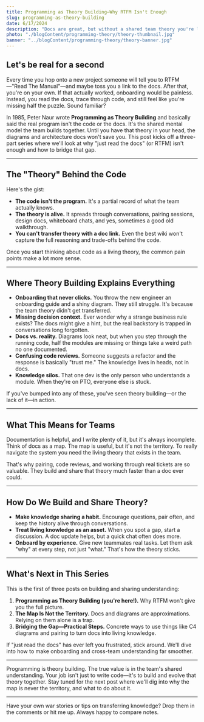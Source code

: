 ```yaml
---
title: Programming as Theory Building—Why RTFM Isn't Enough
slug: programming-as-theory-building
date: 6/17/2024
description: "Docs are great, but without a shared team theory you're lost. This first post in a three-part series breaks down why RTFM alone won't get you there."
photo: "./blogContent/programming-theory/theory-thumbnail.jpg"
banner: "../blogContent/programming-theory/theory-banner.jpg"
---
```


## Let's be real for a second

Every time you hop onto a new project someone will tell you to RTFM—"Read The Manual"—and maybe toss you a link to the docs. After that, you're on your own. If that actually worked, onboarding would be painless. Instead, you read the docs, trace through code, and still feel like you're missing half the puzzle. Sound familiar?

In 1985, Peter Naur wrote **Programming as Theory Building** and basically said the real program isn't the code or the docs. It's the shared mental model the team builds together. Until you have that theory in your head, the diagrams and architecture docs won't save you. This post kicks off a three-part series where we'll look at why "just read the docs" (or RTFM) isn't enough and how to bridge that gap.

---

## The "Theory" Behind the Code

Here's the gist:

- **The code isn't the program.** It's a partial record of what the team actually knows.
- **The theory is alive.** It spreads through conversations, pairing sessions, design docs, whiteboard chats, and yes, sometimes a good old walkthrough.
- **You can't transfer theory with a doc link.** Even the best wiki won't capture the full reasoning and trade-offs behind the code.

Once you start thinking about code as a living theory, the common pain points make a lot more sense.

---

## Where Theory Building Explains Everything

- **Onboarding that never clicks.** You throw the new engineer an onboarding guide and a shiny diagram. They still struggle. It's because the team theory didn't get transferred.
- **Missing decision context.** Ever wonder why a strange business rule exists? The docs might give a hint, but the real backstory is trapped in conversations long forgotten.
- **Docs vs. reality.** Diagrams look neat, but when you step through the running code, half the modules are missing or things take a weird path no one documented.
- **Confusing code reviews.** Someone suggests a refactor and the response is basically "trust me." The knowledge lives in heads, not in docs.
- **Knowledge silos.** That one dev is the only person who understands a module. When they're on PTO, everyone else is stuck.

If you've bumped into any of these, you've seen theory building—or the lack of it—in action.

---

## What This Means for Teams

Documentation is helpful, and I write plenty of it, but it's always incomplete. Think of docs as a map. The map is useful, but it's not the territory. To really navigate the system you need the living theory that exists in the team.

That's why pairing, code reviews, and working through real tickets are so valuable. They build and share that theory much faster than a doc ever could.

---

## How Do We Build and Share Theory?

- **Make knowledge sharing a habit.** Encourage questions, pair often, and keep the history alive through conversations.
- **Treat living knowledge as an asset.** When you spot a gap, start a discussion. A doc update helps, but a quick chat often does more.
- **Onboard by experience.** Give new teammates real tasks. Let them ask "why" at every step, not just "what." That's how the theory sticks.

---

## What's Next in This Series

This is the first of three posts on building and sharing understanding:

1. **Programming as Theory Building (you're here!).** Why RTFM won't give you the full picture.
2. **The Map Is Not the Territory.** Docs and diagrams are approximations. Relying on them alone is a trap.
3. **Bridging the Gap—Practical Steps.** Concrete ways to use things like C4 diagrams and pairing to turn docs into living knowledge.

If "just read the docs" has ever left you frustrated, stick around. We'll dive into how to make onboarding and cross-team understanding far smoother.

---

Programming is theory building. The true value is in the team's shared understanding. Your job isn't just to write code—it's to build and evolve that theory together. Stay tuned for the next post where we'll dig into why the map is never the territory, and what to do about it.

---

Have your own war stories or tips on transferring knowledge? Drop them in the comments or hit me up. Always happy to compare notes.
